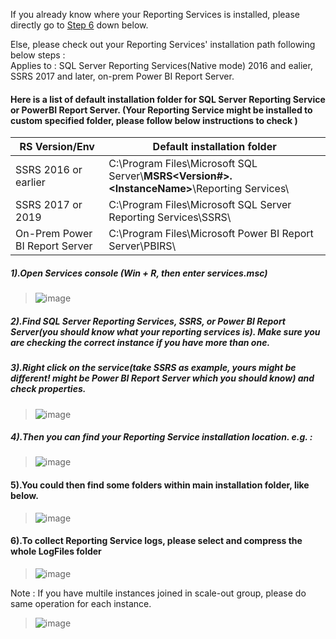 
If you already know where your Reporting Services is installed, please directly go to [Step 6](https://github.com/1015062E/howto/blob/main/Collect%20Reporting%20Services%20Log%20Files.md#6to-collect-reporting-service-logs-please-select-and-compress-the-whole-logfiles-folder) down below. 

Else, please check out your Reporting Services' installation path following below steps : 
<br>Applies to : SQL Server Reporting Services(Native mode) 2016 and ealier, SSRS 2017 and later, on-prem Power BI Report Server. 

#### Here is a list of default installation folder for SQL Server Reporting Service or PowerBI Report Server. (Your Reporting Service might be installed to custom specified folder, please follow below instructions to check )
| RS Version/Env | Default installation folder |
| ------ | ------ |
| SSRS 2016 or earlier | C:\Program Files\Microsoft SQL Server\\**MSRS<Version#>.\<InstanceName>**\Reporting Services\ |
| SSRS 2017 or 2019 | C:\Program Files\Microsoft SQL Server Reporting Services\SSRS\ |
| On-Prem Power BI Report Server | C:\Program Files\Microsoft Power BI Report Server\PBIRS\ |

##### 1).Open Services console (Win + R, then enter **services.msc**)
>![image](https://github.com/user-attachments/assets/0d399bc0-c5f1-4930-874f-25355b8f40fd)



##### 2).Find **SQL Server Reporting Services, SSRS, or Power BI Report Server**(you should know what your reporting services is). Make sure you are checking the correct instance if you have more than one. 

##### 3).Right click on the service(take SSRS as example, yours might be different! might be Power BI Report Server which you should know) and check properties. 
>![image](https://github.com/user-attachments/assets/b18e8cc0-765d-4f95-8555-9f2dfb75d906)


##### 4).Then you can find your Reporting Service installation location. e.g. : 
>![image](https://github.com/user-attachments/assets/0b8c1202-86d5-42d1-a54b-8f0c3db93baa)




#### 5).You could then find some folders within main installation folder, like below. 
>![image](https://github.com/user-attachments/assets/1529581f-7ad2-4fc1-be33-5b1748aa8030)


#### 6).To collect Reporting Service logs, please select and compress the whole LogFiles folder
>![image](https://github.com/user-attachments/assets/03d63015-abfe-46ca-ba54-b8eb2d4ea9e3)

Note : If you have multile instances joined in scale-out group, please do same operation for each instance. 
>![image](https://github.com/user-attachments/assets/ea9281e5-8d98-4597-9ede-3d137175b4c8)


